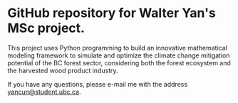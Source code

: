 # GitHub repository for Walter Yan's MSc project.

This project uses Python programming to build an innovative mathematical modeling framework to simulate and optimize the climate change mitigation potential of the BC forest sector, considering both the forest ecosystem and the harvested wood product industry.

If you have any questions, please e-mail me with the address yancun@student.ubc.ca.

